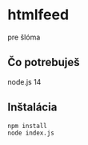 # htmlfeed
pre šlóma

## Čo potrebuješ
node.js 14

## Inštalácia
```bash
npm install
node index.js
```


